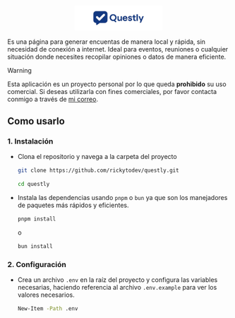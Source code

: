 <p align="center">
  <img src="/.github/questly.png" alt="Questly Logo" width="200" />
</p>

Es una página para generar encuentas de manera local y rápida, sin necesidad de conexión a internet. Ideal para eventos, reuniones o cualquier situación donde necesites recopilar opiniones o datos de manera eficiente.

> [!warning]
> Esta aplicación es un proyecto personal por lo que queda **prohibido** su uso comercial. Si deseas utilizarla con fines comerciales, por favor contacta conmigo a través de [mi correo](mailto:support@rickytodev.xyz).

## Como usarlo

### 1. Instalación

- Clona el repositorio y navega a la carpeta del proyecto

  ```bash
  git clone https://github.com/rickytodev/questly.git
  ```

  ```bash
  cd questly
  ```

- Instala las dependencias usando `pnpm` o `bun` ya que son los manejadores de paquetes más rápidos y eficientes.

  ```bash
  pnpm install
  ```

  o

  ```bash
  bun install
  ```

### 2. Configuración

- Crea un archivo `.env` en la raíz del proyecto y configura las variables necesarias, haciendo referencia al archivo `.env.example` para ver los valores necesarios.

  ```bash
  New-Item -Path .env
  ```
